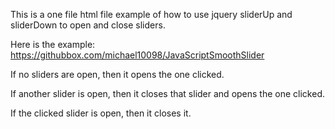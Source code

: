 This is a one file html file example of how to use jquery sliderUp and sliderDown to open and close sliders.

Here is the example: https://githubbox.com/michael10098/JavaScriptSmoothSlider

If no sliders are open, then it opens the one clicked.

If another slider is open, then it closes that slider and opens the one clicked.

If the clicked slider is open, then it closes it.

